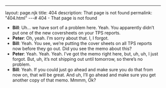 ---
layout: page.njk
title: 404
description: That page is not found
permalink: "404.html"
---# 404 -  That page is not found

* **Bill**: Uh… we have sort of a problem here. Yeah. You apparently didn’t put one of the new coversheets on your TPS reports.
* **Peter**: Oh, yeah. I’m sorry about that. I, I forgot.
* **Bill**: Yeah. You see, we’re putting the cover sheets on all TPS reports  
    now before they go out. Did you see the memo about this?
* **Peter**: Yeah. Yeah. Yeah. I’ve got the memo right here, but, uh, uh, I just forgot. But, uh, it’s not shipping out until tomorrow, so there’s no problem.
* **Bill**: Yeah. If you could just go ahead and make sure you do that from now on, that will be great. And uh, I’ll go ahead and make sure you get another copy of that memo. Mmmm, Ok?
